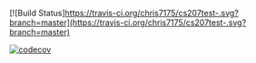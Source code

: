 [![Build Status]https://travis-ci.org/chris7175/cs207test-.svg?branch=master](https://travis-ci.org/chris7175/cs207test-.svg?branch=master)

[![codecov](https://codecov.io/gh/chris7175/cs207test-/branch/master/graph/badge.svg)](https://codecov.io/gh/chris7175/cs207test-)
